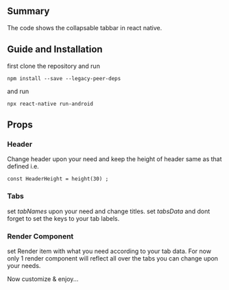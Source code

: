 ## Summary

The code shows the collapsable tabbar in react native.

## Guide and Installation

first clone the repository and run

```
npm install --save --legacy-peer-deps
```

and run

```
npx react-native run-android
```

## Props

### Header

Change header upon your need and keep the height of header same as that defined i.e.

```
const HeaderHeight = height(30) ;
```

### Tabs

set _tabNames_ upon your need and change titles.
set _tabsData_ and dont forget to set the keys to your tab labels.

### Render Component

set Render item with what you need according to your tab data.
For now only 1 render component will reflect all over the tabs you can change upon your needs.

Now customize & enjoy...
